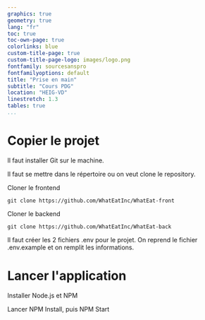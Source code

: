 ```yaml
---
graphics: true
geometry: true
lang: "fr"
toc: true
toc-own-page: true
colorlinks: blue
custom-title-page: true
custom-title-page-logo: images/logo.png
fontfamily: sourcesanspro
fontfamilyoptions: default
title: "Prise en main"
subtitle: "Cours PDG"
location: "HEIG-VD"
linestretch: 1.3
tables: true
...
```


# Copier le projet
Il faut installer Git sur le machine.

Il faut se mettre dans le répertoire ou on veut clone le repository.

Cloner le frontend

`git clone https://github.com/WhatEatInc/WhatEat-front `

Cloner le backend

`git clone https://github.com/WhatEatInc/WhatEat-back `

Il faut créer les 2 fichiers .env pour le projet. On reprend le fichier .env.example et on remplit les informations.

# Lancer l'application
Installer Node.js et NPM

Lancer NPM Install, puis NPM Start
